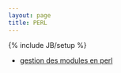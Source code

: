 ```yaml
---
layout: page
title: PERL
---
```

{% include JB/setup %}

* [gestion des modules en perl](modules.html)

